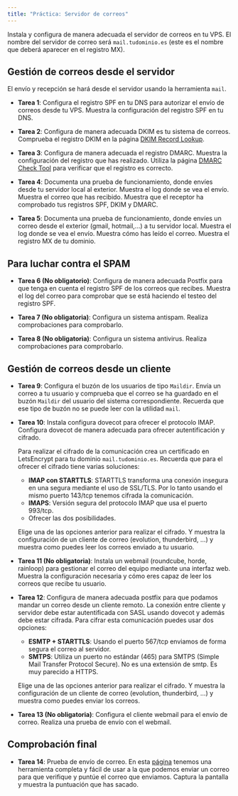 ```yaml
---
title: "Práctica: Servidor de correos"
---
```


Instala y configura de manera adecuada el servidor de correos en tu VPS. El nombre del servidor de correo será `mail.tudominio.es` (este es el nombre que deberá aparecer en el registro MX).

## Gestión de correos desde el servidor

El envío y recepción se hará desde el servidor usando la herramienta `mail`.

* **Tarea 1**: Configura el registro SPF en tu DNS para autorizar el envío de correos desde tu VPS. Muestra la configuración del registro SPF en tu DNS. 

* **Tarea 2**: Configura de manera adecuada DKIM es tu sistema de correos. Comprueba el registro DKIM en la página [DKIM Record Lookup](https://mxtoolbox.com/dkim.aspx). 

* **Tarea 3**: Configura de manera adecuada el registro DMARC. Muestra la configuración del registro que has realizado. Utiliza la página [DMARC Check Tool](https://mxtoolbox.com/dmarc.aspx?utm_term=&utm_campaign=Products+-+Email+Delivery&utm_source=adwords&utm_medium=ppc&hsa_acc=2278553980&hsa_cam=1331057180&hsa_grp=75858827199&hsa_ad=374948031324&hsa_src=g&hsa_tgt=dsa-795565777906&hsa_kw=&hsa_mt=&hsa_net=adwords&hsa_ver=3&gclid=Cj0KCQiAwbitBhDIARIsABfFYIKfywpY95Zchp8yG4J_qccCMLLvrhO114fTRcNFYU6jN-xoEQATP0waAjLOEALw_wcB) para verificar que el registro es correcto.

* **Tarea 4**: Documenta una prueba de funcionamiento, donde envíes desde tu servidor local al exterior. Muestra el log donde se vea el envío. Muestra el correo que has recibido. Muestra que el receptor ha comprobado tus registros SPF, DKIM y DMARC.
* **Tarea 5**: Documenta una prueba de funcionamiento, donde envíes un correo desde el exterior (gmail, hotmail,...) a tu servidor local. Muestra el log donde se vea el envío. Muestra cómo has leído el correo. Muestra el registro MX de tu dominio.

## Para luchar contra el SPAM

* **Tarea 6 (No obligatorio)**: Configura de manera adecuada Postfix para que tenga en cuenta el registro SPF de los correos que recibes. Muestra el log del correo para comprobar que se está haciendo el testeo del registro SPF.

* **Tarea 7 (No obligatoria)**: Configura un sistema antispam. Realiza comprobaciones para comprobarlo.

* **Tarea 8 (No obligatoria)**: Configura un sistema antivirus. Realiza comprobaciones para comprobarlo. 

## Gestión de correos desde un cliente

* **Tarea 9**: Configura el buzón de los usuarios de tipo `Maildir`. Envía un correo a tu usuario y comprueba que el correo se ha guardado en el buzón `Maildir` del usuario del sistema correspondiente. Recuerda que ese tipo de buzón no se puede leer con la utilidad `mail`.

* **Tarea 10**: Instala configura dovecot para ofrecer el protocolo IMAP. Configura dovecot de manera adecuada para ofrecer autentificación y cifrado.

    Para realizar el cifrado de la comunicación crea un certificado en LetsEncrypt para tu dominio `mail.tudominio.es`. Recuerda que para el ofrecer el cifrado tiene varias soluciones:

    * **IMAP con STARTTLS**: STARTTLS transforma una conexión insegura en una segura mediante el uso de SSL/TLS. Por lo tanto usando el mismo puerto 143/tcp tenemos cifrada la comunicación.
    * **IMAPS**: Versión segura del protocolo IMAP que usa el puerto 993/tcp.
    * Ofrecer las dos posibilidades.

    Elige una de las opciones anterior para realizar el cifrado. Y muestra la configuración de un cliente de correo (evolution, thunderbird, ...) y muestra como puedes leer los correos enviado a tu usuario.

* **Tarea 11 (No obligatoria)**: Instala un webmail (roundcube, horde, rainloop) para gestionar el correo del equipo mediante una interfaz web. Muestra la configuración necesaria y cómo eres capaz de leer los correos que recibe tu usuario.

* **Tarea 12**: Configura de manera adecuada postfix para que podamos mandar un correo desde un cliente remoto. La conexión entre cliente y servidor debe estar autentificada con SASL usando dovecot y además debe estar cifrada. Para cifrar esta comunicación puedes usar dos opciones:

    * **ESMTP + STARTTLS**: Usando el puerto 567/tcp enviamos de forma segura el correo al servidor.
    * **SMTPS**: Utiliza un puerto no estándar  (465) para SMTPS (Simple Mail Transfer Protocol Secure). No es una extensión de smtp. Es muy parecido a HTTPS.

    Elige una de las opciones anterior para realizar el cifrado. Y muestra la configuración de un cliente de correo (evolution, thunderbird, ...) y muestra como puedes enviar los correos.

* **Tarea 13 (No obligatoria)**: Configura el cliente webmail para el envío de correo. Realiza una prueba de envío con el webmail.


## Comprobación final

* **Tarea 14**: Prueba de envío de correo. En esta [página](https://www.mail-tester.com/) tenemos una herramienta completa y fácil de usar a la que podemos enviar un correo para que verifique y puntúe el correo que enviamos. Captura la pantalla y muestra la puntuación que has sacado.
